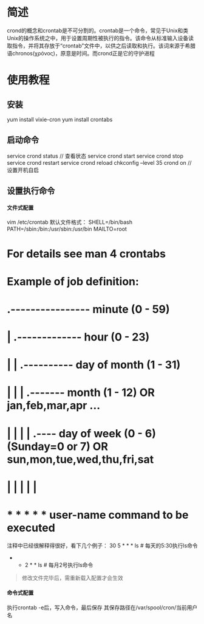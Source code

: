 # 简述
crond的概念和crontab是不可分割的。crontab是一个命令，常见于Unix和类Unix的操作系统之中，用于设置周期性被执行的指令。该命令从标准输入设备读取指令，并将其存放于“crontab”文件中，以供之后读取和执行。该词来源于希腊语chronos(χρόνος)，原意是时间。而crond正是它的守护进程

# 使用教程
## 安装
yum install vixie-cron
yum install crontabs

## 启动命令
service crond status    // 查看状态
service crond start
service crond stop
service crond restart
service crond reload
chkconfig –level 35 crond on    // 设置开机自启

## 设置执行命令
#### 文件式配置
vim /etc/crontab
默认文件格式：
SHELL=/bin/bash
PATH=/sbin:/bin:/usr/sbin:/usr/bin
MAILTO=root

# For details see man 4 crontabs

# Example of job definition:
# .---------------- minute (0 - 59)
# |  .------------- hour (0 - 23)
# |  |  .---------- day of month (1 - 31)
# |  |  |  .------- month (1 - 12) OR jan,feb,mar,apr ...
# |  |  |  |  .---- day of week (0 - 6) (Sunday=0 or 7) OR sun,mon,tue,wed,thu,fri,sat
# |  |  |  |  |
# *  *  *  *  * user-name  command to be executed

注释中已经很解释得很好，看下几个例子：
30 5 * * * ls   # 每天的5:30执行ls命令
* * 2 * * ls    # 每月2号执行ls命令

> 修改文件完毕后，需重新载入配置才会生效

#### 命令式配置
执行crontab -e后，写入命令，最后保存
其保存路径在/var/spool/cron/当前用户名
